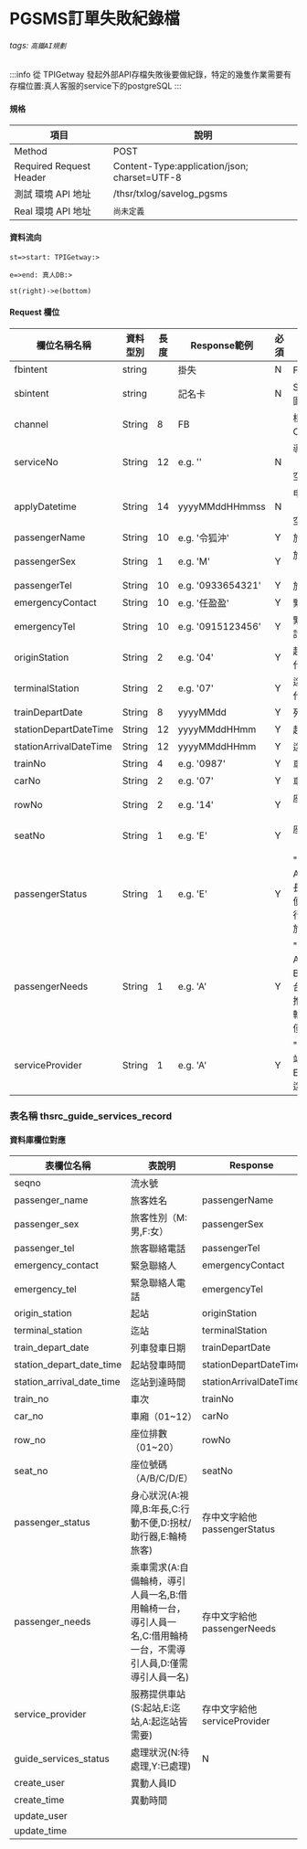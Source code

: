 # PGSMS訂單失敗紀錄檔

###### tags: `高鐵AI規劃`

:::info 
從 TPIGetway 發起外部API存檔失敗後要做紀錄，特定的幾隻作業需要有
存檔位置:真人客服的service下的postgreSQL
:::

#### 規格

  項目 | 說明
  ---- | ---
  Method | POST
  Required Request Header |  Content-Type:application/json; charset=UTF-8
  測試 環境 API 地址 | /thsr/txlog/savelog_pgsms
  Real 環境 API 地址 | `尚未定義`

#### 資料流向
```flow
st=>start: TPIGetway:>

e=>end: 真人DB:>

st(right)->e(bottom)

```

#### Request 欄位

欄位名稱名稱 | 資料型別| 長度|Response範例| 必須 | 說明
--------- | ------- |-----| --------|--------|--------
fbintent | string | | 掛失 | N | Firstbot意圖
sbintent | string | | 記名卡 | N | Secondbot意圖
channel |	String | 8| FB ||根據平台而定 ChatWeb、FB
| serviceNo | String | 12 | e.g. '' | N | 導引單編號（新增固定為空字串） |
| applyDatetime | String | 14 | yyyyMMddHHmmss | N | 申請日期時間（新增固定為空字串） |
| passengerName | String | 10 | e.g. '令狐沖' | Y | 旅客姓名 |
| passengerSex | String | 1 | e.g. 'M' | Y | 旅客性別（'M'/'F'） |
| passengerTel | String | 10 | e.g. '0933654321' | Y | 旅客聯絡電話 |
| emergencyContact | String | 10 | e.g. '任盈盈' | Y | 緊急聯絡人 |
| emergencyTel | String | 10 | e.g. '0915123456' | Y | 緊急聯絡人電話 |
| originStation | String | 2 | e.g. '04' | Y | 起站（請參考代碼表） |
| terminalStation | String | 2 | e.g. '07' | Y | 迄站（請參考代碼表） |
| trainDepartDate | String | 8 | yyyyMMdd | Y | 列車發車日期 |
| stationDepartDateTime | String | 12 | yyyyMMddHHmm | Y | 起站發車時間 |
| stationArrivalDateTime | String | 12 | yyyyMMddHHmm | Y | 迄站到達時間 |
| trainNo | String | 4 | e.g. '0987' | Y | 車次 |
| carNo | String | 2 | e.g. '07' | Y | 車廂（01~12） |
| rowNo | String | 2 | e.g. '14' | Y | 座位排數（01~20） |
| seatNo | String | 1 | e.g. 'E' | Y | 座位號碼（A/B/C/D/E） |
| passengerStatus | String | 1 | e.g. 'E' | Y | "身心狀況：A：視障 B：年長 C：行動不便 D：拐杖/助行器 E：輪椅旅客" |
| passengerNeeds | String | 1 | e.g. 'A' | Y | "乘車需求： A：自備輪椅 B：借用輪椅1台及服務人員推送 C：借用輪椅即可 D：僅需導引" |
| serviceProvider | String | 1 | e.g. 'A' | Y | "服務提供車站： S：起站 E：迄站 A：起迄站皆需要" |



### 表名稱 thsrc_guide_services_record
#### 資料庫欄位對應

表欄位名稱 | 表說明 | Response 
--------- | ------- | ----|
seqno | 流水號 | 
passenger_name | 旅客姓名 | passengerName
passenger_sex | 旅客性別（M:男,F:女）| passengerSex
passenger_tel | 旅客聯絡電話 | passengerTel
emergency_contact | 緊急聯絡人| emergencyContact
emergency_tel | 緊急聯絡人電話 | emergencyTel
origin_station | 起站 | originStation
terminal_station | 迄站 | terminalStation
train_depart_date | 列車發車日期 | trainDepartDate
station_depart_date_time | 起站發車時間 | stationDepartDateTime
station_arrival_date_time | 迄站到達時間 |stationArrivalDateTime
train_no | 車次 | trainNo
car_no | 車廂（01~12） | carNo
row_no | 座位排數（01~20） | rowNo
seat_no | 座位號碼（A/B/C/D/E） |seatNo
passenger_status | 身心狀況(A:視障,B:年長,C:行動不便,D:拐杖/助行器,E:輪椅旅客) | 存中文字給他 passengerStatus
passenger_needs | 乘車需求(A:自備輪椅，導引人員一名,B:借用輪椅一台，導引人員一名,C:借用輪椅一台，不需導引人員,D:僅需導引人員一名)  | 存中文字給他 passengerNeeds
service_provider | 服務提供車站(S:起站,E:迄站,A:起迄站皆需要) | 存中文字給他 serviceProvider
guide_services_status | 處理狀況(N:待處理,Y:已處理)| N
create_user | 異動人員ID 
create_time | 異動時間 
update_user |  
update_time |  





